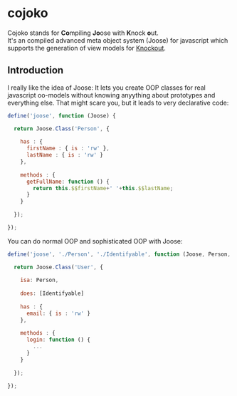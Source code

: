 # cojoko

Cojoko stands for **Co**mpiling **Jo**ose with **K**nock **o**ut.  
It's an compiled advanced meta object system (Joose) for javascript which supports the generation of view models for [Knockout](http://knockoutjs.com).

## Introduction

I really like the idea of Joose: It lets you create OOP classes for real javascript oo-models without knowing anyything about prototypes and everything else. That might scare you, but it leads to very declarative code:

```javascript
define('joose', function (Joose) {

  return Joose.Class('Person', {
    
    has : {
      firstName : { is : 'rw' },
      lastName : { is : 'rw' }
    },
    
    methods : {
      getFullName: function () {
        return this.$$firstName+' '+this.$$lastName;
      }
    }
    
  });

});
```

You can do normal OOP and sophisticated OOP with Joose:

```javascript
define('joose', './Person', './Identifyable', function (Joose, Person, Identifyable) {

  return Joose.Class('User', {
    
    isa: Person,
    
    does: [Identifyable]
    
    has : {
      email: { is : 'rw' }
    },
    
    methods : {
      login: function () {
        ...
      }
    }
    
  });

});
```
